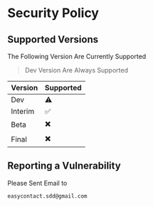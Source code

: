 # Security Policy

## Supported Versions

The Following Version Are Currently Supported

> Dev Version Are Always Supported

| Version | Supported |
| ------- | --------- |
| Dev     | ⚠️ |
| Interim | ✅ |
| Beta    | ✖️ |
| Final   | ✖️ |

## Reporting a Vulnerability

Please Sent Email to

```bash
easycontact.sdd@gmail.com
```
